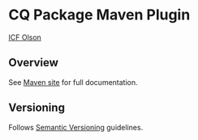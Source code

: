 # CQ Package Maven Plugin

[ICF Olson](http://www.digitalatolson.com)

## Overview

See [Maven site](http://code.digitalatolson.com/cq-package-maven-plugin) for full documentation.

## Versioning

Follows [Semantic Versioning](http://semver.org/) guidelines.